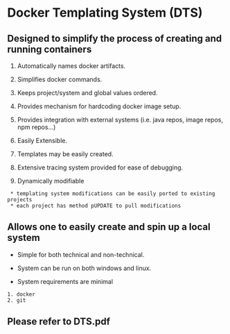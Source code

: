 # Docker Templating System (DTS)

## Designed to simplify the process of creating and running containers
1. Automatically names docker artifacts.

2. Simplifies docker commands.

3. Keeps project/system and global values ordered.

4. Provides mechanism for hardcoding docker image setup.

5. Provides integration with external systems (i.e. java repos, image repos, npm repos…)

6. Easily Extensible.
   
7. Templates may be easily created.

8. Extensive tracing system provided for
ease of debugging.
   
9. Dynamically modifiable
```
 * templating system modifications can be easily ported to existing projects
 * each project has method pUPDATE to pull modifications
```
## Allows one to easily create and spin up a local system
 - Simple for both technical and non-technical.

 - System can be run on both windows and linux.

 - System requirements are minimal
```
1. docker
2. git
```

## Please refer to DTS.pdf